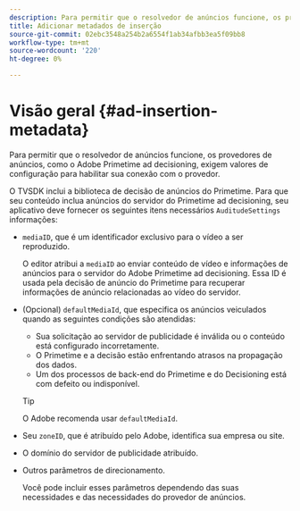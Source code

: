 ```yaml
---
description: Para permitir que o resolvedor de anúncios funcione, os provedores de anúncios, como o Adobe Primetime ad decisioning, exigem valores de configuração para habilitar sua conexão com o provedor.
title: Adicionar metadados de inserção
source-git-commit: 02ebc3548a254b2a6554f1ab34afbb3ea5f09bb8
workflow-type: tm+mt
source-wordcount: '220'
ht-degree: 0%

---
```


# Visão geral {#ad-insertion-metadata}

Para permitir que o resolvedor de anúncios funcione, os provedores de anúncios, como o Adobe Primetime ad decisioning, exigem valores de configuração para habilitar sua conexão com o provedor.

O TVSDK inclui a biblioteca de decisão de anúncios do Primetime. Para que seu conteúdo inclua anúncios do servidor do Primetime ad decisioning, seu aplicativo deve fornecer os seguintes itens necessários `AuditudeSettings` informações:

* `mediaID`, que é um identificador exclusivo para o vídeo a ser reproduzido.

  O editor atribui a `mediaID` ao enviar conteúdo de vídeo e informações de anúncios para o servidor do Adobe Primetime ad decisioning. Essa ID é usada pela decisão de anúncio do Primetime para recuperar informações de anúncio relacionadas ao vídeo do servidor.

* (Opcional) `defaultMediaId`, que especifica os anúncios veiculados quando as seguintes condições são atendidas:

   * Sua solicitação ao servidor de publicidade é inválida ou o conteúdo está configurado incorretamente.
   * O Primetime e a decisão estão enfrentando atrasos na propagação dos dados.
   * Um dos processos de back-end do Primetime e do Decisioning está com defeito ou indisponível.

  >[!TIP]
  >
  >O Adobe recomenda usar `defaultMediaId`.

* Seu `zoneID`, que é atribuído pelo Adobe, identifica sua empresa ou site.
* O domínio do servidor de publicidade atribuído.
* Outros parâmetros de direcionamento.

  Você pode incluir esses parâmetros dependendo das suas necessidades e das necessidades do provedor de anúncios.
